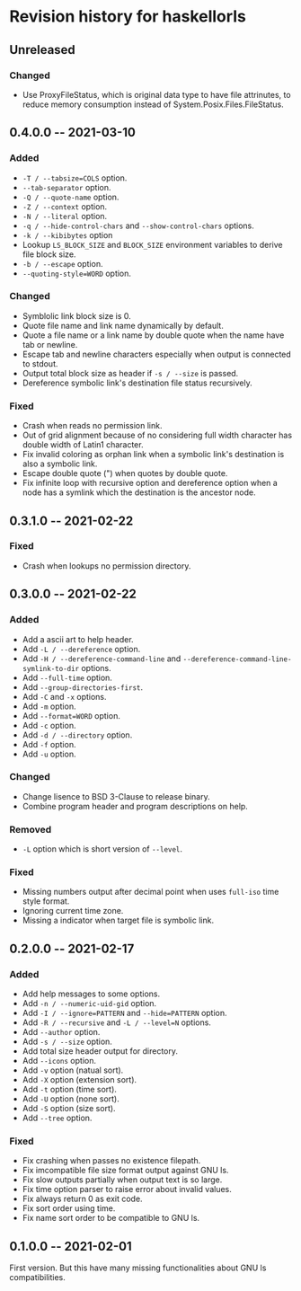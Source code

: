 # Revision history for haskellorls

## Unreleased

### Changed

- Use ProxyFileStatus, which is original data type to have file attrinutes, to reduce memory consumption instead of System.Posix.Files.FileStatus.

## 0.4.0.0 -- 2021-03-10

### Added

- `-T / --tabsize=COLS` option.
- `--tab-separator` option.
- `-Q / --quote-name` option.
- `-Z / --context` option.
- `-N / --literal` option.
- `-q / --hide-control-chars` and `--show-control-chars` options.
- `-k / --kibibytes` option
- Lookup `LS_BLOCK_SIZE` and `BLOCK_SIZE` environment variables to derive file block size.
- `-b / --escape` option.
- `--quoting-style=WORD` option.

### Changed

- Symblolic link block size is 0.
- Quote file name and link name dynamically by default.
- Quote a file name or a link name by double quote when the name have tab or newline.
- Escape tab and newline characters especially when output is connected to stdout.
- Output total block size as header if `-s / --size` is passed.
- Dereference symbolic link's destination file status recursively.

### Fixed

- Crash when reads no permission link.
- Out of grid alignment because of no considering full width character has double width of Latin1 character.
- Fix invalid coloring as orphan link when a symbolic link's destination is also a symbolic link.
- Escape double quote (") when quotes by double quote.
- Fix infinite loop with recursive option and dereference option when a node has a symlink which the destination is the ancestor node.

## 0.3.1.0 -- 2021-02-22

### Fixed

- Crash when lookups no permission directory.

## 0.3.0.0 -- 2021-02-22

### Added

- Add a ascii art to help header.
- Add `-L / --dereference` option.
- Add `-H / --dereference-command-line` and `--dereference-command-line-symlink-to-dir` options.
- Add `--full-time` option.
- Add `--group-directories-first`.
- Add `-C` and `-x` options.
- Add `-m` option.
- Add `--format=WORD` option.
- Add `-c` option.
- Add `-d / --directory` option.
- Add `-f` option.
- Add `-u` option.

### Changed

- Change lisence to BSD 3-Clause to release binary.
- Combine program header and program descriptions on help.

### Removed

- `-L` option which is short version of `--level`.

### Fixed

- Missing numbers output after decimal point when uses `full-iso` time style format.
- Ignoring current time zone.
- Missing a indicator when target file is symbolic link.

## 0.2.0.0 -- 2021-02-17

### Added

- Add help messages to some options.
- Add `-n / --numeric-uid-gid` option.
- Add `-I / --ignore=PATTERN` and `--hide=PATTERN` option.
- Add `-R / --recursive` and `-L / --level=N` options.
- Add `--author` option.
- Add `-s / --size` option.
- Add total size header output for directory.
- Add `--icons` option.
- Add `-v` option (natual sort).
- Add `-X` option (extension sort).
- Add `-t` option (time sort).
- Add `-U` option (none sort).
- Add `-S` option (size sort).
- Add `--tree` option.

### Fixed

- Fix crashing when passes no existence filepath.
- Fix imcompatible file size format output against GNU ls.
- Fix slow outputs partially when output text is so large.
- Fix time option parser to raise error about invalid values.
- Fix always return 0 as exit code.
- Fix sort order using time.
- Fix name sort order to be compatible to GNU ls.

## 0.1.0.0 -- 2021-02-01

First version. But this have many missing functionalities about GNU ls compatibilities.
